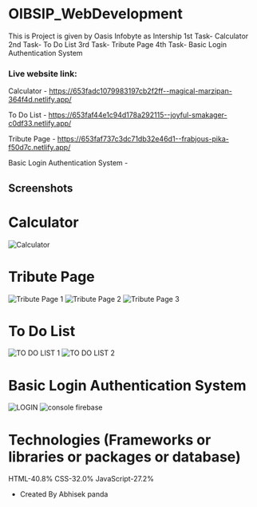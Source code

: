 # OIBSIP_WebDevelopment

This is Project is given by Oasis Infobyte as Intership 
1st Task- Calculator
2nd Task- To Do List
3rd Task- Tribute Page
4th Task- Basic Login Authentication System

### Live website link:
Calculator - https://653fadc1079983197cb2f2ff--magical-marzipan-364f4d.netlify.app/

To Do List - https://653faf44e1c94d178a292115--joyful-smakager-c0df33.netlify.app/

Tribute Page - https://653faf737c3dc71db32e46d1--frabjous-pika-f50d7c.netlify.app/

Basic Login Authentication System - 


## Screenshots  
# Calculator
![Calculator](https://github.com/abhisek2004/OIBSIP_WebDevelopment/assets/117925314/38993f0b-fa15-469c-b011-c267e6cce4ac)

# Tribute Page
![Tribute Page 1](https://github.com/abhisek2004/OIBSIP_WebDevelopment/assets/117925314/694d0d56-8822-496a-81e6-3cacedd55e27)
![Tribute Page 2](https://github.com/abhisek2004/OIBSIP_WebDevelopment/assets/117925314/06a9aa8d-02da-419d-a8eb-b279ba57ffd8)
![Tribute Page 3](https://github.com/abhisek2004/OIBSIP_WebDevelopment/assets/117925314/3e28bbdd-24ab-452c-8324-972f4b5e1e48)

# To Do List
![TO DO LIST 1](https://github.com/abhisek2004/OIBSIP_WebDevelopment/assets/117925314/6e2eb9c8-8432-4296-92df-e3586e29ee87)
![TO DO LIST 2](https://github.com/abhisek2004/OIBSIP_WebDevelopment/assets/117925314/9a6e15bd-c51f-4197-9abb-e414121d90b4)

# Basic Login Authentication System
![LOGIN](https://github.com/abhisek2004/OIBSIP_WebDevelopment/assets/117925314/721972eb-d852-4cde-9bed-e1f2855e743c)
![console firebase](https://github.com/abhisek2004/OIBSIP_WebDevelopment/assets/117925314/911f7ff5-2535-4dde-b783-f6c3a3bfe366)


# Technologies (Frameworks or libraries or packages or database)
HTML-40.8% 
CSS-32.0%
JavaScript-27.2%

- Created By Abhisek panda
